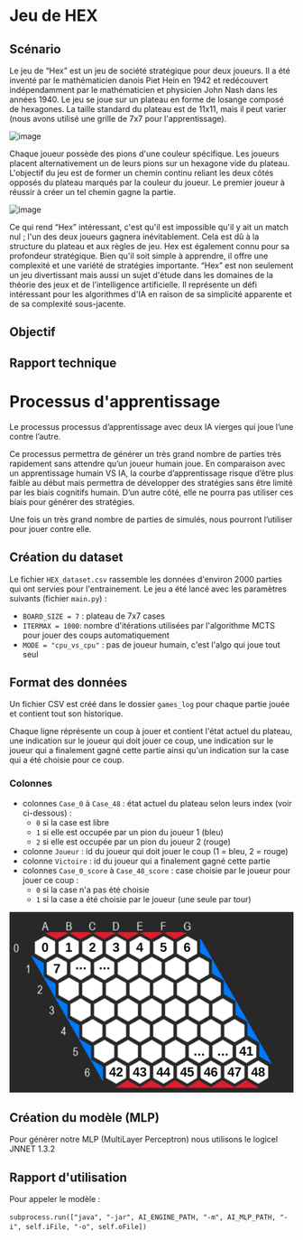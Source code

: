 # Jeu de HEX

## Scénario

Le jeu de “Hex” est un jeu de société stratégique pour deux joueurs. Il a été inventé par le mathématicien danois Piet Hein en 1942 et redécouvert indépendamment par le mathématicien et physicien John Nash dans les années 1940. Le jeu se joue sur un plateau en forme de losange composé de hexagones. La taille standard du plateau est de 11x11, mais il peut varier (nous avons utilisé une grille de 7x7 pour l'apprentissage).


![image](https://github.com/IeM-P8/Hex-py/assets/85486775/48b020b9-5555-4aa7-a821-3deb327b52c5)

Chaque joueur possède des pions d'une couleur spécifique. Les joueurs placent alternativement un de leurs pions sur un hexagone vide du plateau. L'objectif du jeu est de former un chemin continu reliant les deux côtés opposés du plateau marqués par la couleur du joueur. Le premier joueur à réussir à créer un tel chemin gagne la partie.

![image](https://github.com/IeM-P8/Hex-py/assets/85486775/92f0d04a-d3f4-49e4-8fbd-1b2c47808c4f)

Ce qui rend “Hex” intéressant, c'est qu'il est impossible qu'il y ait un match nul ; l'un des deux joueurs gagnera inévitablement. Cela est dû à la structure du plateau et aux règles de jeu. Hex est également connu pour sa profondeur stratégique. Bien qu'il soit simple à apprendre, il offre une complexité et une variété de stratégies importante.
“Hex” est non seulement un jeu divertissant mais aussi un sujet d'étude dans les domaines de la théorie des jeux et de l'intelligence artificielle. Il représente un défi intéressant pour les algorithmes d'IA en raison de sa simplicité apparente et de sa complexité sous-jacente.

## Objectif

## Rapport technique

# Processus d'apprentissage

Le processus processus d’apprentissage avec deux IA vierges qui joue l’une contre l’autre.

Ce processus permettra de générer un très grand nombre de parties très rapidement sans attendre qu’un joueur humain joue. En comparaison avec un apprentissage humain VS IA, la courbe d’apprentissage risque d’être plus faible au début mais permettra de développer des stratégies sans être limité par les biais cognitifs humain. D’un autre côté, elle ne pourra pas utiliser ces biais pour générer des stratégies.

Une fois un très grand nombre de parties de simulés, nous pourront l’utiliser pour jouer contre elle.

## Création du dataset

Le fichier `HEX_dataset.csv` rassemble les données d'environ 2000 parties qui ont servies pour l'entrainement. Le jeu a été lancé avec les paramètres suivants (fichier `main.py`) :
 - `BOARD_SIZE = 7` : plateau de 7x7 cases
 - `ITERMAX = 1000`: nombre d'itérations utilisées par l'algorithme MCTS pour jouer des coups automatiquement
 - `MODE = "cpu_vs_cpu"` : pas de joueur humain, c'est l'algo qui joue tout seul


## Format des données

Un fichier CSV est créé dans le dossier `games_log` pour chaque partie jouée et contient tout son historique.

Chaque ligne réprésente un coup à jouer et contient l'état actuel du plateau, une indication sur le joueur qui doit jouer ce coup, une indication sur le joueur qui a finalement gagné cette partie ainsi qu'un indication sur la case qui a été choisie pour ce coup.


### Colonnes

 - colonnes `Case_0` à `Case_48` : état actuel du plateau selon leurs index (voir ci-dessous) :
    - `0` si la case est libre
    - `1` si elle est occupée par un pion du joueur 1 (bleu)
    - `2` si elle est occupée par un pion du joueur 2 (rouge)
 - colonne `Joueur` : id du joueur qui doit jouer le coup (1 = bleu, 2 = rouge)
 - colonne `Victoire` : id du joueur qui a finalement gagné cette partie
 - colonnes `Case_0_score` à `Case_48_score` : case choisie par le joueur pour jouer ce coup :
    - `0` si la case n'a pas été choisie
    - `1` si la case a été choisie par le joueur (une seule par tour)


![image](imgs/board_7x7.png)


## Création du modèle (MLP)

Pour générer notre MLP (MultiLayer Perceptron) nous utilisons le logicel JNNET 1.3.2



## Rapport d'utilisation

Pour appeler le modèle :

`subprocess.run(["java", "-jar", AI_ENGINE_PATH, "-m", AI_MLP_PATH, "-i", self.iFile, "-o", self.oFile])`
